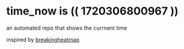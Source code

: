# time_now is (( 1720306800967 ))

an automated repo that shows the currnent time

inspired by [breakingheatmap](https://github.com/breakingheatmap/breakingheatmap)